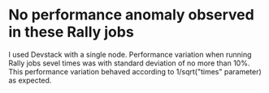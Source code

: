 # No performance anomaly observed in these Rally jobs

I used Devstack with a single node. Performance variation when running Rally jobs sevel times was with standard deviation of no more than 10%. This performance variation behaved according to 1/sqrt("times" parameter) as expected.
